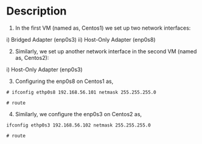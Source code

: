 # Description

1) In the first VM (named as, Centos1) we set up two network interfaces:

  i) Bridged Adapter (enp0s3)
  ii) Host-Only Adapter (enp0s8)

2) Similarly, we set up another network interface in the second VM (named as, Centos2):

  i) Host-Only Adapter (enp0s3)


3) Configuring the enp0s8 on Centos1 as,

```
# ifconfig ethp0s8 192.168.56.101 netmask 255.255.255.0

# route
```
4) Similarly, we configure the enp0s3 on Centos2 as,
```
ifconfig ethp0s3 192.168.56.102 netmask 255.255.255.0

# route
```


